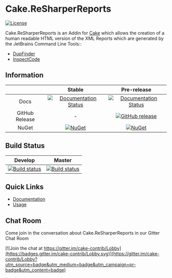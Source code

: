 # Cake.ReSharperReports

[![License](http://img.shields.io/:license-mit-blue.svg)](http://cake-contrib.mit-license.org)

Cake.ReSharperReports is an Addin for [Cake](http://cakebuild.net/) which allows the creation of a human readable HTML version of the XML Reports which are generated by the JetBrains Command Line Tools::

- [DupFinder](https://confluence.jetbrains.com/display/NETCOM/Introducing+dupFinder)
- [InspectCode](https://confluence.jetbrains.com/display/NETCOM/Introducing+InspectCode)

## Information

||Stable|Pre-release|
|:--:|:--:|:--:|
|Docs|[![Documentation Status](https://readthedocs.org/projects/cakeresharperreports/badge/?version=stable)](http://cakeresharperreports.readthedocs.org/en/stable/)|[![Documentation Status](https://readthedocs.org/projects/cakeresharperreports/badge/?version=develop)](http://cakeresharperreports.readthedocs.org/en/develop/)|
|GitHub Release|-|[![GitHub release](https://img.shields.io/github/release/cake-contrib/Cake.ReSharperReports.svg)](https://github.com/cake-contrib/Cake.ReSharperReports/releases/latest)|
|NuGet|[![NuGet](https://img.shields.io/nuget/v/Cake.ReSharperReports.svg)](https://www.nuget.org/packages/Cake.ReSharperReports)|[![NuGet](https://img.shields.io/nuget/vpre/Cake.ReSharperReports.svg)](https://www.nuget.org/packages/Cake.ReSharperReports)|

## Build Status

|Develop|Master|
|:--:|:--:|
|[![Build status](https://ci.appveyor.com/api/projects/status/jqo5abjlr9sqt4uh/branch/develop?svg=true)](https://ci.appveyor.com/project/cakecontrib/cake-resharperreports/branch/develop)|[![Build status](https://ci.appveyor.com/api/projects/status/jqo5abjlr9sqt4uh/branch/develop?svg=true)](https://ci.appveyor.com/project/cakecontrib/cake-resharperreports/branch/master)|

## Quick Links

- [Documentation](http://cakeresharperreports.readthedocs.org/en/develop/)
- [Usage](http://cakeresharperreports.readthedocs.org/en/develop/usage/)

## Chat Room
Come join in the conversation about Cake.ReSharperReports in our Gitter Chat Room

[![Join the chat at https://gitter.im/cake-contrib/Lobby](https://badges.gitter.im/cake-contrib/Lobby.svg)](https://gitter.im/cake-contrib/Lobby?utm_source=badge&utm_medium=badge&utm_campaign=pr-badge&utm_content=badge)
